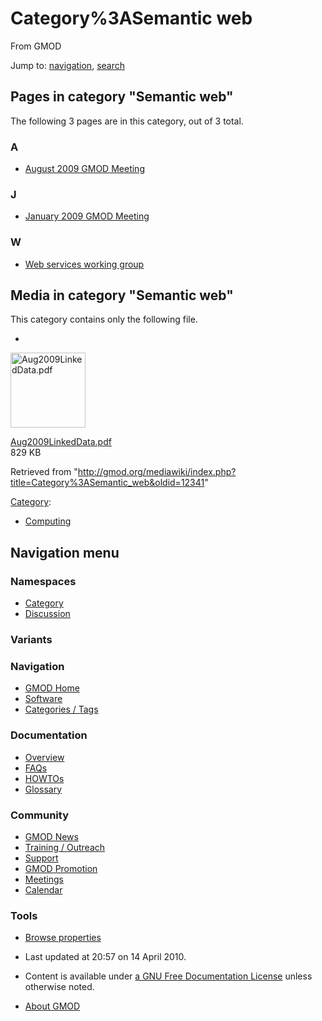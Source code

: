 









<span id="top"></span>







# <span dir="auto">Category%3ASemantic web</span>





From GMOD









Jump to: [navigation](#mw-navigation), [search](#p-search)









## Pages in category "Semantic web"

The following 3 pages are in this category, out of 3 total.



### A

- [August 2009 GMOD
  Meeting](August_2009_GMOD_Meeting "August 2009 GMOD Meeting")

### J

- [January 2009 GMOD
  Meeting](January_2009_GMOD_Meeting "January 2009 GMOD Meeting")

### W

- [Web services working
  group](Web_services_working_group "Web services working group")







## Media in category "Semantic web"

This category contains only the following file.

- 

  

  

  <a href="File:Aug2009LinkedData.pdf" class="image"><img
  src="../mediawiki/skins/common/images/icons/fileicon-pdf.png"
  width="120" height="120" alt="Aug2009LinkedData.pdf" /></a>

  

  

  

  [Aug2009LinkedData.pdf](File:Aug2009LinkedData.pdf "File:Aug2009LinkedData.pdf")  
  829 KB  

  

  









Retrieved from
"<http://gmod.org/mediawiki/index.php?title=Category%3ASemantic_web&oldid=12341>"







[Category](Special%3ACategories "Special%3ACategories"):

- [Computing](Category%3AComputing "Category%3AComputing")















## Navigation menu









### Namespaces

- <span id="ca-nstab-category"><a href="Category%3ASemantic_web" accesskey="c"
  title="View the category page [c]">Category</a></span>
- <span id="ca-talk"><a
  href="http://gmod.org/mediawiki/index.php?title=Category_talk:Semantic_web&amp;action=edit&amp;redlink=1"
  accesskey="t"
  title="Discussion about the content page [t]">Discussion</a></span>





### 

### Variants[](#)























<a href="Main_Page"
style="background-image: url(../images/GMOD-cogs.png);"
title="Visit the main page"></a>





### Navigation



- <span id="n-GMOD-Home">[GMOD Home](Main_Page)</span>
- <span id="n-Software">[Software](GMOD_Components)</span>
- <span id="n-Categories-.2F-Tags">[Categories /
  Tags](Categories)</span>







### Documentation



- <span id="n-Overview">[Overview](Overview)</span>
- <span id="n-FAQs">[FAQs](Category%3AFAQ)</span>
- <span id="n-HOWTOs">[HOWTOs](Category%3AHOWTO)</span>
- <span id="n-Glossary">[Glossary](Glossary)</span>







### Community



- <span id="n-GMOD-News">[GMOD News](GMOD_News)</span>
- <span id="n-Training-.2F-Outreach">[Training /
  Outreach](Training_and_Outreach)</span>
- <span id="n-Support">[Support](Support)</span>
- <span id="n-GMOD-Promotion">[GMOD Promotion](GMOD_Promotion)</span>
- <span id="n-Meetings">[Meetings](Meetings)</span>
- <span id="n-Calendar">[Calendar](Calendar)</span>







### Tools




- <span id="t-smwbrowselink"><a href="Special%3ABrowse/Category%3ASemantic_web" rel="smw-browse">Browse
  properties</a></span>












- <span id="footer-info-lastmod">Last updated at 20:57 on 14 April
  2010.</span>
<!-- - <span id="footer-info-viewcount">9,598 page views.</span> -->
- <span id="footer-info-copyright">Content is available under
  <a href="http://www.gnu.org/licenses/fdl-1.3.html" class="external"
  rel="nofollow">a GNU Free Documentation License</a> unless otherwise
  noted.</span>

<!-- -->

- <span id="footer-places-about">[About
  GMOD](GMOD%3AAbout "GMOD%3AAbout")</span>

<!-- -->







